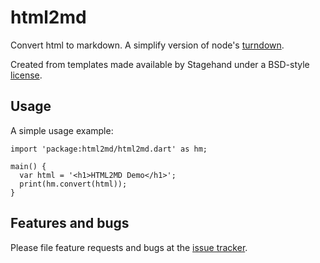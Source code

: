 # html2md

Convert html to markdown. A simplify version of node's [turndown](https://github.com/domchristie/turndown).

Created from templates made available by Stagehand under a BSD-style
[license](https://github.com/dart-lang/stagehand/blob/master/LICENSE).

## Usage

A simple usage example:

    import 'package:html2md/html2md.dart' as hm;

    main() {
      var html = '<h1>HTML2MD Demo</h1>';
      print(hm.convert(html));
    }

## Features and bugs

Please file feature requests and bugs at the [issue tracker][tracker].

[tracker]: https://github.com/jarontai/html2md/issues
